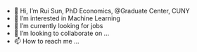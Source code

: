 - 👋 Hi, I’m Rui Sun, PhD Economics, @Graduate Center, CUNY
- 👀 I’m interested in Machine Learning
- 🌱 I’m currently looking for jobs
- 💞️ I’m looking to collaborate on ...
- 📫 How to reach me ...

<!---
everyday6407/everyday6407 is a ✨ special ✨ repository because its `README.md` (this file) appears on your GitHub profile.
You can click the Preview link to take a look at your changes.
--->
